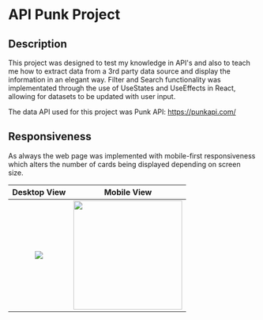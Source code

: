 # API Punk Project
## Description
This project was designed to test my knowledge in API's and also to teach me how to extract data from a 3rd party data source and display the information in an elegant way. Filter and Search functionality was implementated through the use of UseStates and UseEffects in React, allowing for datasets to be updated with user input. 

The data API used for this project was Punk API: https://punkapi.com/

## Responsiveness
As always the web page was implemented with mobile-first responsiveness which alters the number of cards being displayed depending on screen size.

Desktop View            |  Mobile View
:-------------------------:|:-------------------------:
<img src="https://user-images.githubusercontent.com/86935457/183466793-97633674-8e62-4570-ad73-5a1e93ec2806.png"> | <img src="https://user-images.githubusercontent.com/86935457/183466809-63113320-0b12-4ea9-9169-fde8e03928f9.png" width=220>
